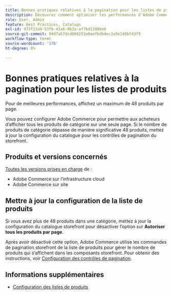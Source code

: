 ```yaml
---
title: Bonnes pratiques relatives à la pagination pour les listes de produits
description: Découvrez comment optimiser les performances d’Adobe Commerce en gérant le nombre de produits qui s’affichent sur chaque page du catalogue storefront.
role: User, Admin
feature: Best Practices, Catalogs
exl-id: 473f23a9-53fb-41a6-9b3a-af7bd1208be0
source-git-commit: 94d7a57dcd006251e8eefbdb4ec3a5e140bf43f9
workflow-type: tm+mt
source-wordcount: '176'
ht-degree: 0%

---
```


# Bonnes pratiques relatives à la pagination pour les listes de produits

Pour de meilleures performances, affichez un maximum de 48 produits par page.

Vous pouvez configurer Adobe Commerce pour permettre aux acheteurs d’afficher tous les produits de catégorie sur une seule page. Si le nombre de produits de catégorie dépasse de manière significative 48 produits, mettez à jour la configuration du catalogue pour les contrôles de pagination du storefront.

## Produits et versions concernés

[Toutes les versions prises en charge](../../../release/versions.md) de :

- Adobe Commerce sur l’infrastructure cloud
- Adobe Commerce sur site

## Mettre à jour la configuration de la liste de produits

Si vous avez plus de 48 produits dans une catégorie, mettez à jour la configuration du catalogue storefront pour désactiver l’option sur **Autoriser tous les produits par page**.

Après avoir désactivé cette option, Adobe Commerce utilise les commandes de pagination storefront de la liste de produits pour gérer le nombre de produits qui s’affichent dans les composants storefront. Pour obtenir des instructions, voir [Configuration des contrôles de pagination](https://experienceleague.adobe.com/docs/commerce-admin/catalog/catalog/navigation/navigation-product-listings.html#configure-the-pagination-controls).

## Informations supplémentaires

- [Configuration des listes de produits](https://experienceleague.adobe.com/docs/commerce-admin/catalog/catalog/navigation/navigation-product-listings.html)
